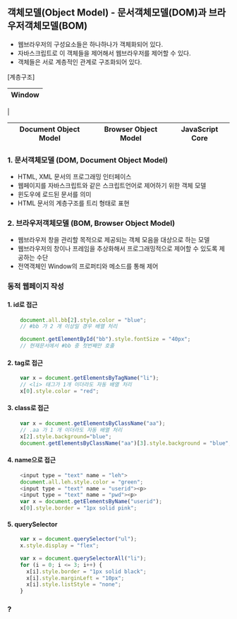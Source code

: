 
## 객체모델(Object Model) - 문서객체모델(DOM)과 브라우저객체모델(BOM)
 - 웹브라우저의 구성요소들은 하나하나가 객체화되어 있다.
 - 자바스크립트로 이 객체들을 제어해서 웹브라우저를 제어할 수 있다.
 - 객체들은 서로 계층적인 관계로 구조화되어 있다.

 [계층구조]

 | Window |
 | --- |

 |
 
 | Document Object Model | Browser Object Model | JavaScript Core |
 | --- | --- | --- |

### 1. 문서객체모델 (DOM, Document Object Model)
* HTML, XML 문서의 프로그래밍 인터페이스
* 웹페이지를 자바스크립트와 같은 스크립트언어로 제어하기 위한 객체 모델
* 윈도우에 로드된 문서를 의미
* HTML 문서의 계층구조를 트리 형태로 표현


### 2. 브라우저객체모델 (BOM, Browser Object Model)
* 웹브라우저 창을 관리할 목적으로 제공되는 객체 모음을 대상으로 하는 모델
* 웹브라우저의 창이나 프레임을 추상화해서 프로그래밍적으로 제어할 수 있도록 제공하는 수단
* 전역객체인 Window의 프로퍼티와 메소드를 통해 제어

### 동적 웹페이지 작성
#### 1. id로 접근

```Javascript
    document.all.bb[2].style.color = "blue";
    // #bb 가 2 개 이상일 경우 배열 처리

    document.getElementById("bb").style.fontSize = "40px";
    // 현재문서에서 #bb 중 첫번째만 호출
```

#### 2. tag로 접근

```Javascript
    var x = document.getElementsByTagName("li");
    // <li> 태그가 1개 이더라도 자동 배열 처리
    x[0].style.color = "red";
```

#### 3. class로 접근

```Javascript
    var x = document.getElementsByClassName("aa");
    // .aa 가 1 개 이더라도 자동 배열 처리
    x[2].style.background="blue";
    document.getElementsByClassName("aa")[3].style.background = "blue";
```

#### 4. name으로 접근

```Javascript
    <input type = "text" name = "leh">
    document.all.leh.style.color = "green";
    <input type = "text" name = "userid"><p>
    <input type = "text" name = "pwd"><p>
    var x = document.getElementsByName("userid");
    x[0].style.border = "1px solid pink";
```

#### 5. querySelector

```Javascript
    var x = document.querySelector("ul");
    x.style.display = "flex";

    var x = document.querySelectorAll("li");
    for (i = 0; i <= 3; i++) {
      x[i].style.border = "1px solid black";
      x[i].style.marginLeft = "10px";
      x[i].style.listStyle = "none";
    }
```

### ?
